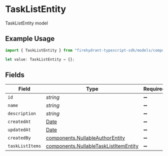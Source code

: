 # TaskListEntity

TaskListEntity model

## Example Usage

```typescript
import { TaskListEntity } from "firehydrant-typescript-sdk/models/components";

let value: TaskListEntity = {};
```

## Fields

| Field                                                                                          | Type                                                                                           | Required                                                                                       | Description                                                                                    |
| ---------------------------------------------------------------------------------------------- | ---------------------------------------------------------------------------------------------- | ---------------------------------------------------------------------------------------------- | ---------------------------------------------------------------------------------------------- |
| `id`                                                                                           | *string*                                                                                       | :heavy_minus_sign:                                                                             | N/A                                                                                            |
| `name`                                                                                         | *string*                                                                                       | :heavy_minus_sign:                                                                             | N/A                                                                                            |
| `description`                                                                                  | *string*                                                                                       | :heavy_minus_sign:                                                                             | N/A                                                                                            |
| `createdAt`                                                                                    | [Date](https://developer.mozilla.org/en-US/docs/Web/JavaScript/Reference/Global_Objects/Date)  | :heavy_minus_sign:                                                                             | N/A                                                                                            |
| `updatedAt`                                                                                    | [Date](https://developer.mozilla.org/en-US/docs/Web/JavaScript/Reference/Global_Objects/Date)  | :heavy_minus_sign:                                                                             | N/A                                                                                            |
| `createdBy`                                                                                    | [components.NullableAuthorEntity](../../models/components/nullableauthorentity.md)             | :heavy_minus_sign:                                                                             | N/A                                                                                            |
| `taskListItems`                                                                                | [components.NullableTaskListItemEntity](../../models/components/nullabletasklistitementity.md) | :heavy_minus_sign:                                                                             | N/A                                                                                            |